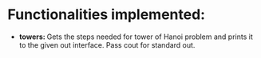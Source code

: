 # Functionalities implemented:
* <b>towers: </b> Gets the steps needed for tower of Hanoi problem and prints it to the given out interface. Pass cout for standard out. 
